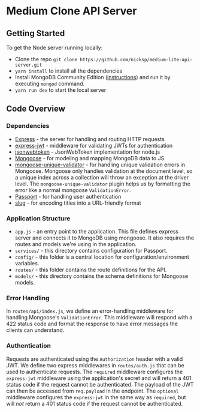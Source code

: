 # Medium Clone API Server

## Getting Started

To get the Node server running locally:

- Clone the repo `git clone https://github.com/nicksp/medium-lite-api-server.git`
- `yarn install` to install all the dependencies
- Install MongoDB Community Edition ([instructions](https://docs.mongodb.com/manual/installation/#tutorials)) and run it by executing `mongod` command.
- `yarn run dev` to start the local server

## Code Overview

### Dependencies

- [Express](https://github.com/expressjs/express) - the server for handling and routing HTTP requests
- [express-jwt](https://github.com/auth0/express-jwt) - middleware for validating JWTs for authentication
- [jsonwebtoken](https://github.com/auth0/node-jsonwebtoken) - JsonWebToken implementation for node.js
- [Mongoose](https://github.com/Automattic/mongoose) - for modeling and mapping MongoDB data to JS
- [mongoose-unique-validator](https://github.com/blakehaswell/mongoose-unique-validator) - for handling unique validation errors in Mongoose. Mongoose only handles validation at the document level, so a unique index across a collection will throw an exception at the driver level. The `mongoose-unique-validator` plugin helps us by formatting the error like a normal mongoose `ValidationError`.
- [Passport](https://github.com/jaredhanson/passport) - for handling user authentication
- [slug](https://github.com/dodo/node-slug) - for encoding titles into a URL-friendly format

### Application Structure

- `app.js` - an entry point to the application. This file defines express server and connects it to MongoDB using mongoose. It also requires the routes and models we're using in the application.
- `services/` - this directory contains configuration for Passport.
- `config/` - this folder is a central location for configuration/environment variables.
- `routes/` - this folder contains the route definitions for the API.
- `models/` - this directory contains the schema definitions for Mongoose models.

### Error Handling

In `routes/api/index.js`, we define an error-handling middleware for handling Mongoose's `ValidationError`. This middleware will respond with a 422 status code and format the response to have error messages the clients can understand.

### Authentication

Requests are authenticated using the `Authorization` header with a valid JWT. We define two express middlewares in `routes/auth.js` that can be used to authenticate requests. The `required` middleware configures the `express-jwt` middleware using the application's secret and will return a 401 status code if the request cannot be authenticated. The payload of the JWT can then be accessed from `req.payload` in the endpoint. The `optional` middleware configures the `express-jwt` in the same way as `required`, but will *not* return a 401 status code if the request cannot be authenticated.
